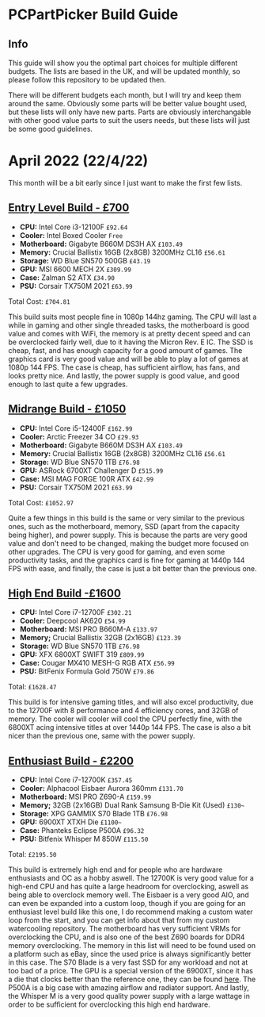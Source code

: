 # PCPartPicker Build Guide

## Info

This guide will show you the optimal part choices for multiple different budgets. The lists are based in the UK, and will be updated monthly, so please follow this repository to be updated then.

There will be different budgets each month, but I will try and keep them around the same. Obviously some parts will be better value bought used, but these lists will only have new parts. Parts are obviously interchangable with other good value parts to suit the users needs, but these lists will just be some good guidelines.




# April 2022 (22/4/22)

This month will be a bit early since I just want to make the first few lists.

## [Entry Level Build - £700](https://uk.pcpartpicker.com/list/PkXpH2)

- **CPU:** Intel Core i3-12100F `£92.64`
- **Cooler:** Intel Boxed Cooler `Free`
- **Motherboard:** Gigabyte B660M DS3H AX `£103.49`
- **Memory:** Crucial Ballistix 16GB (2x8GB) 3200MHz CL16 `£56.61`
- **Storage:** WD Blue SN570 500GB `£43.19`
- **GPU:** MSI 6600 MECH 2X `£309.99`
- **Case:** Zalman S2 ATX `£34.90`
- **PSU:** Corsair TX750M 2021 `£63.99`

Total Cost: `£704.81`

This build suits most people fine in 1080p 144hz gaming. The CPU will last a while in gaming and other single threaded tasks, the motherboard is good value and comes with WiFi, the memory is at pretty decent speed and can be overclocked fairly well, due to it having the Micron Rev. E IC. The SSD is cheap, fast, and has enough capacity for a good amount of games. The graphics card is very good value and will be able to play a lot of games at 1080p 144 FPS. The case is cheap, has sufficient airflow, has fans, and looks pretty nice. And lastly, the power supply is good value, and good enough to last quite a few upgrades.


## [Midrange Build -  £1050](https://uk.pcpartpicker.com/list/ZqHLsL)

- **CPU:** Intel Core i5-12400F `£162.99`
- **Cooler:** Arctic Freezer 34 CO `£29.93`
- **Motherboard:** Gigabyte B660M DS3H AX `£103.49`
- **Memory:** Crucial Ballistix 16GB (2x8GB) 3200MHz CL16 `£56.61`
- **Storage:** WD Blue SN570 1TB `£76.98`
- **GPU:** ASRock 6700XT Challenger D `£515.99`
- **Case:** MSI MAG FORGE 100R ATX `£42.99`
- **PSU:** Corsair TX750M 2021 `£63.99`

Total Cost: `£1052.97`

Quite a few things in this build is the same or very similar to the previous ones, such as the motherboard, memory, SSD (apart from the capacity being higher), and power supply. This is because the parts are very good value and don't need to be changed, making the budget more focused on other upgrades. The CPU is very good for gaming, and even some productivity tasks, and the graphics card is fine for gaming at 1440p 144 FPS with ease, and finally, the case is just a bit better than the previous one.


## [High End Build -£1600](https://uk.pcpartpicker.com/list/Ps6jZw)

- **CPU:** Intel Core i7-12700F `£302.21`
- **Cooler:** Deepcool AK620 `£54.99`
- **Motherboard:** MSI PRO B660M-A `£133.97`
- **Memory;** Crucial Ballistix 32GB (2x16GB) `£123.39`
- **Storage:** WD Blue SN570 1TB `£76.98`
- **GPU:** XFX 6800XT SWIFT 319 `£809.99`
- **Case:** Cougar MX410 MESH-G RGB ATX `£56.99`
- **PSU:** BitFenix Formula Gold 750W `£79.86`

Total: `£1628.47`

This build is for intensive gaming titles, and will also excel productivity, due to the 12700F with 8 performance and 4 efficiency cores, and 32GB of memory. The cooler will cooler will cool the CPU perfectly fine, with the 6800XT acing intensive titles at over 1440p 144 FPS. The case is also a bit nicer than the previous one, same with the power supply.


## [Enthusiast Build - £2200](https://uk.pcpartpicker.com/list/MzzsLs)

- **CPU:** Intel Core i7-12700K `£357.45`
- **Cooler:** Alphacool Eisbaer Aurora 360mm `£131.70`
- **Motherboard:** MSI PRO Z690-A `£159.99`
- **Memory;** 32GB (2x16GB) Dual Rank Samsung B-Die Kit (Used) `£130~`
- **Storage:** XPG GAMMIX S70 Blade 1TB `£76.98`
- **GPU:** 6900XT XTXH Die `£1100~`
- **Case:** Phanteks Eclipse P500A `£96.32`
- **PSU:** Bitfenix Whisper M 850W `£115.50`

Total: `£2195.50`

This build is extremely high end and for people who are hardware enthusiasts and OC as a hobby aswell. The 12700K is very good value for a high-end CPU and has quite a large headroom for overclocking, aswell as being able to overclock memory well. The Eisbaer is a very good AIO, and can even be expanded into a custom loop, though if you are going for an enthusiast level build like this one, I do recommend making a custom water loop from the start, and you can get info about that from my custom watercooling repository. The motherboard has very sufficient VRMs for overclocking the CPU, and is also one of the best Z690 boards for DDR4 memory overclocking. The memory in this list will need to be found used on a platform such as eBay, since the used price is always significantly better in this case. The S70 Blade is a very fast SSD for any workload and not at too bad of a price. The GPU is a special version of the 6900XT, since it has a die that clocks better than the reference one, they can be found [here](https://www.overclock.net/threads/a-list-of-different-types-of-6900-xtxh-gpus.1794330/). The P500A is a big case with amazing airflow and radiator support. And lastly, the Whisper M is a very good quality power supply with a large wattage in order to be sufficient for overclocking this high end hardware.  
